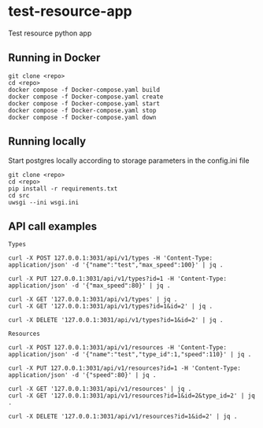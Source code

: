 # test-resource-app
Test resource python app

## Running in Docker

```
git clone <repo>
cd <repo>
docker compose -f Docker-compose.yaml build
docker compose -f Docker-compose.yaml create
docker compose -f Docker-compose.yaml start
docker compose -f Docker-compose.yaml stop
docker compose -f Docker-compose.yaml down

```

## Running locally

Start postgres locally according to storage parameters in the config.ini file

```
git clone <repo>
cd <repo>
pip install -r requirements.txt
cd src
uwsgi --ini wsgi.ini
```

## API call examples
```
Types

curl -X POST 127.0.0.1:3031/api/v1/types -H 'Content-Type: application/json' -d '{"name":"test","max_speed":100}' | jq .

curl -X PUT 127.0.0.1:3031/api/v1/types?id=1 -H 'Content-Type: application/json' -d '{"max_speed":80}' | jq .

curl -X GET '127.0.0.1:3031/api/v1/types' | jq .
curl -X GET '127.0.0.1:3031/api/v1/types?id=1&id=2' | jq .

curl -X DELETE '127.0.0.1:3031/api/v1/types?id=1&id=2' | jq .

Resources

curl -X POST 127.0.0.1:3031/api/v1/resources -H 'Content-Type: application/json' -d '{"name":"test","type_id":1,"speed":110}' | jq .

curl -X PUT 127.0.0.1:3031/api/v1/resources?id=1 -H 'Content-Type: application/json' -d '{"speed":80}' | jq .

curl -X GET '127.0.0.1:3031/api/v1/resources' | jq .
curl -X GET '127.0.0.1:3031/api/v1/resources?id=1&id=2&type_id=2' | jq .

curl -X DELETE '127.0.0.1:3031/api/v1/resources?id=1&id=2' | jq .
```
